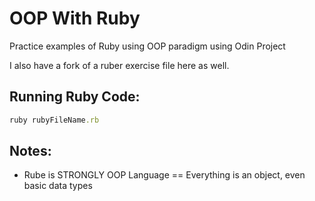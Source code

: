 # OOP With Ruby
Practice examples of Ruby using OOP paradigm using Odin Project

I also have a fork of a ruber exercise file here as well.

## Running Ruby Code:
```ruby
ruby rubyFileName.rb
```

## Notes:
* Rube is STRONGLY OOP Language == Everything is an object, even basic data types

